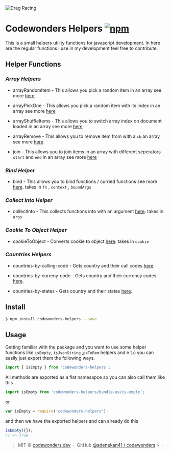![Drag Racing](https://i.ibb.co/JtYZKpc/Group-10-2-1.png)

# Codewonders Helpers [![npm](https://badge.fury.io/js/codewonders-helpers.svg)](https://www.npmjs.com/package/codewonders-helpers)

This is a small helpers utility functions for javascript development. In here
are the regular functions i use in my development feel free to contribute.

## Helper Functions

### _Array Helpers_

- arrayRandomItem - This allows you pick a random item in an array see more
  [here](https://github.com/adenekan41/helpers/blob/master/src/helpers/array-helpers.js)

- arrayPickOne - This allows you pick a random item with its index in an array
  see more
  [here](https://github.com/adenekan41/helpers/blob/master/src/helpers/array-helpers.js)

- arrayShuffleItems - This allows you to switch array index on document loaded
  in an array see more
  [here](https://github.com/adenekan41/helpers/blob/master/src/helpers/array-helpers.js)

- arrayRemove - This allows you to remove item from with a `cb` an array see
  more
  [here](https://github.com/adenekan41/helpers/blob/master/src/helpers/array-helpers.js)

- join - This allows you to join items in an array with different seperators
  `start` and `end` in an array see more
  [here](https://github.com/adenekan41/helpers/blob/master/src/helpers/array-helpers.js)

### _Bind Helper_

- bind - This allows you to bind functions / curried functions see more
  [here](https://github.com/adenekan41/helpers/blob/master/src/helpers/bind.js).
  takes in `fn` , `context` , `boundArgs`

### _Collect Into Helper_

- collectInto - This collects functions into with an argument
  [here](https://github.com/adenekan41/helpers/blob/master/src/helpers/collect-into.js).
  takes in `args`

### _Cookie To Object Helper_

- cookieToObject - Converts cookie to object
  [here](https://github.com/adenekan41/helpers/blob/master/src/helpers/cookies-to-object.js).
  takes in `cookie`

### _Countries Helpers_

- countries-by-calling-code - Gets country and their call codes
  [here](https://github.com/adenekan41/helpers/blob/master/src/helpers/countries-by-calling-code.js).

- countries-by-curreny-code - Gets country and their currency codes
  [here](https://github.com/adenekan41/helpers/blob/master/src/helpers/countries-by-curreny-code.js).

- countries-by-states - Gets country and their states
  [here](https://github.com/adenekan41/helpers/blob/master/src/helpers/countries-by-states.js).

## Install

```sh
$ npm install codewonders-helpers --save
```

## Usage

Getting familiar with the package and you want to use some helper functions like
`isEmpty`, `isJsonString` ,`pxToRem` helpers and e.t.c you can easily just
export them the following ways.

```js
import { isEmpty } from 'codewonders-helpers';
```

All methods are exported as a flat namesapce so you can also call them like this

```js
import isEmpty from 'codewonders-helpers/bundle-es/is-empty';
```

or

```js
var isEmpty = require('codewonders-helpers');
```

and then we have the exported helpers and can already do this

```js
isEmpty({});
// => true
```

> MIT © [codewonders.dev](https://codewonders.dev) &nbsp;&middot;&nbsp; GitHub
> [@adenekan41 / codewonders](https://github.com/adenekan41) >
> &nbsp;&middot;&nbsp;

<!-- {blockquote: style='display:none'} -->
